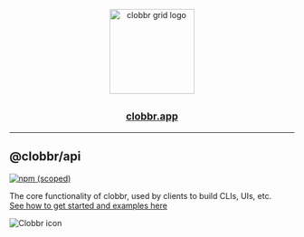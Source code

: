 <p align="center">
  <img witdh="150px" height="150px" alt="clobbr grid logo" src="https://user-images.githubusercontent.com/1515742/80861783-dcfcc400-8c70-11ea-89c6-671dbdff6f33.png" />
  <h2 align="center">
    <small><a href="https://clobbr.app">clobbr.app</a></small>
  </h2>
</p>

-----------------
## @clobbr/api

[![npm (scoped)](https://img.shields.io/npm/v/@clobbr/api?label=npm&style=flat)](https://www.npmjs.com/package/@clobbr/api)

The core functionality of clobbr, used by clients to build CLIs, UIs, etc. <br/>
[See how to get started and examples here](https://github.com/parsecph/clobbr/blob/master/README.md)

![Clobbr icon](https://user-images.githubusercontent.com/1515742/80861773-da9a6a00-8c70-11ea-9671-77e1bb2dea04.png)
